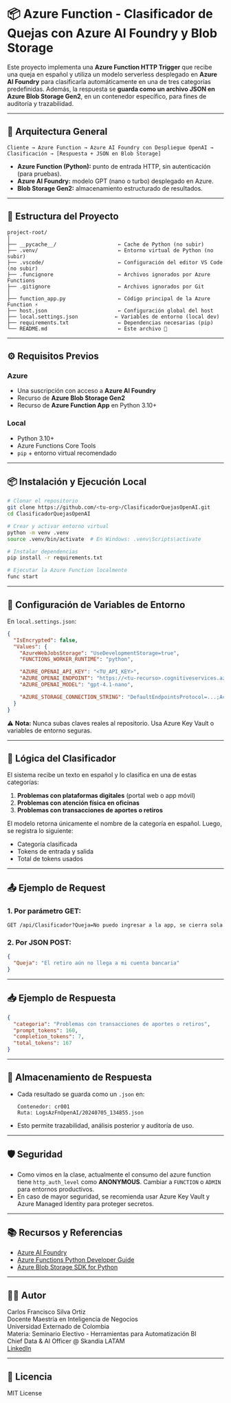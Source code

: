 
# 📦 Azure Function - Clasificador de Quejas con Azure AI Foundry y Blob Storage

Este proyecto implementa una **Azure Function HTTP Trigger** que recibe una queja en español y utiliza un modelo serverless desplegado en **Azure AI Foundry** para clasificarla automáticamente en una de tres categorías predefinidas. Además, la respuesta se **guarda como un archivo JSON en Azure Blob Storage Gen2**, en un contenedor específico, para fines de auditoría y trazabilidad.

---

## 🚀 Arquitectura General

```
Cliente → Azure Function → Azure AI Foundry con Despliegue OpenAI → Clasificación → [Respuesta + JSON en Blob Storage]
```

- **Azure Function (Python):** punto de entrada HTTP, sin autenticación (para pruebas).
- **Azure AI Foundry:** modelo GPT (nano o turbo) desplegado en Azure.
- **Blob Storage Gen2:** almacenamiento estructurado de resultados.

---

## 📂 Estructura del Proyecto

```
project-root/
│
├── __pycache__/                    ← Cache de Python (no subir)
├── .venv/                          ← Entorno virtual de Python (no subir)
├── .vscode/                        ← Configuración del editor VS Code (no subir)
├── .funcignore                     ← Archivos ignorados por Azure Functions
├── .gitignore                      ← Archivos ignorados por Git
│
├── function_app.py                 ← Código principal de la Azure Function ⚡
├── host.json                       ← Configuración global del host
├── local.settings.json            ← Variables de entorno (local dev)
├── requirements.txt                ← Dependencias necesarias (pip)
└── README.md                       ← Este archivo 📄
```

---

## ⚙️ Requisitos Previos

### Azure

- Una suscripción con acceso a **Azure AI Foundry**
- Recurso de **Azure Blob Storage Gen2**
- Recurso de **Azure Function App** en Python 3.10+

### Local

- Python 3.10+
- Azure Functions Core Tools
- `pip` + entorno virtual recomendado

---

## 📦 Instalación y Ejecución Local

```bash
# Clonar el repositorio
git clone https://github.com/<tu-org>/ClasificadorQuejasOpenAI.git
cd ClasificadorQuejasOpenAI

# Crear y activar entorno virtual
python -m venv .venv
source .venv/bin/activate  # En Windows: .venv\Scripts\activate

# Instalar dependencias
pip install -r requirements.txt

# Ejecutar la Azure Function localmente
func start
```

---

## 🔐 Configuración de Variables de Entorno

En `local.settings.json`:

```json
{
  "IsEncrypted": false,
  "Values": {
    "AzureWebJobsStorage": "UseDevelopmentStorage=true",
    "FUNCTIONS_WORKER_RUNTIME": "python",

    "AZURE_OPENAI_API_KEY": "<TU_API_KEY>",
    "AZURE_OPENAI_ENDPOINT": "https://<tu-recurso>.cognitiveservices.azure.com/",
    "AZURE_OPENAI_MODEL": "gpt-4.1-nano",

    "AZURE_STORAGE_CONNECTION_STRING": "DefaultEndpointsProtocol=...;AccountName=...;AccountKey=...;"
  }
}
```

⚠️ **Nota:** Nunca subas claves reales al repositorio. Usa Azure Key Vault o variables de entorno seguras.

---

## 🧠 Lógica del Clasificador

El sistema recibe un texto en español y lo clasifica en una de estas categorías:

1. **Problemas con plataformas digitales** (portal web o app móvil)
2. **Problemas con atención física en oficinas**
3. **Problemas con transacciones de aportes o retiros**

El modelo retorna únicamente el nombre de la categoría en español. Luego, se registra lo siguiente:

- Categoría clasificada
- Tokens de entrada y salida
- Total de tokens usados

---

## 📤 Ejemplo de Request

### 1. **Por parámetro GET:**

```
GET /api/Clasificador?Queja=No puedo ingresar a la app, se cierra sola
```

### 2. **Por JSON POST:**

```json
{
  "Queja": "El retiro aún no llega a mi cuenta bancaria"
}
```

---

## 📥 Ejemplo de Respuesta

```json
{
  "categoria": "Problemas con transacciones de aportes o retiros",
  "prompt_tokens": 160,
  "completion_tokens": 7,
  "total_tokens": 167
}
```

---

## 📁 Almacenamiento de Respuesta

- Cada resultado se guarda como un `.json` en:
  ```
  Contenedor: cr001
  Ruta: LogsAzFnOpenAI/20240705_134855.json
  ```

- Esto permite trazabilidad, análisis posterior y auditoría de uso.

---

## 🛡️ Seguridad

- Como vimos en la clase, actualmente el consumo del azure function tiene  `http_auth_level` como **ANONYMOUS**. Cambiar a `FUNCTION` o `ADMIN` para entornos productivos.
- En caso de mayor seguridad, se recomienda usar Azure Key Vault y Azure Managed Identity para proteger secretos.

---

## 📚 Recursos y Referencias

- [Azure AI Foundry](https://learn.microsoft.com/es-es/azure/ai-foundry/what-is-azure-ai-foundry)
- [Azure Functions Python Developer Guide](https://learn.microsoft.com/es-es/azure/azure-functions/functions-reference-python)
- [Azure Blob Storage SDK for Python](https://pypi.org/project/azure-storage-blob/)

---

## 🧑‍💻 Autor

Carlos Francisco Silva Ortiz <br>
Docente Maestría en Inteligencia de Negocios <br>
Universidad Externado de Colombia <br>
Materia: Seminario Electivo - Herramientas para Automatización BI <br>
Chief Data & AI Officer @ Skandia LATAM  
[LinkedIn](https://www.linkedin.com/in/csilvao/)

---

## 📄 Licencia

MIT License
